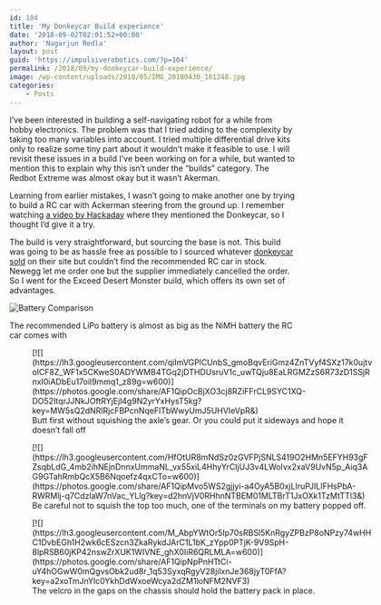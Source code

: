 ```yaml
---
id: 104
title: 'My Donkeycar Build experience'
date: '2018-09-02T02:01:52+00:00'
author: 'Nagarjun Redla'
layout: post
guid: 'https://impulsiverobotics.com/?p=104'
permalink: /2018/09/my-donkeycar-build-experience/
image: /wp-content/uploads/2018/05/IMG_20180430_181248.jpg
categories:
    - Posts
---
```


I’ve been interested in building a self-navigating robot for a while from hobby electronics. The problem was that I tried adding to the complexity by taking too many variables into account. I tried multiple differential drive kits only to realize some tiny part about it wouldn’t make it feasible to use. I will revisit these issues in a build I’ve been working on for a while, but wanted to mention this to explain why this isn’t under the “builds” category. The Redbot Extreme was almost okay but it wasn’t Akerman.

Learning from earlier mistakes, I wasn’t going to make another one by trying to build a RC car with Ackerman steering from the ground up. I remember watching [a video by Hackaday](https://www.youtube.com/watch?v=tOj53RRgtmg) where they mentioned the Donkeycar, so I thought I’d give it a try.

The build is very straightforward, but sourcing the base is not. This build was going to be as hassle free as possible to I sourced whatever [donkeycar sold](https://squareup.com/store/donkeycar) on their site but couldn’t find the recommended RC car in stock. Newegg let me order one but the supplier immediately cancelled the order. So I went for the Exceed Desert Monster build, which offers its own set of advantages.

![Battery Comparison](https://lh3.googleusercontent.com/pw/AL9nZEWle07yx-cZZR9Hzo2MQCzz5jEA2K5C7j7gnUvUsZ6bv91AuqQ97H0WENBXze7bD6iDe_c_18K5U3k8tnnLptkEtGh_VinbRb9sjpjOJ_EnCleh13LOv03mEMLyLAd9Z2-4Cox_tQn6Ycld4Qt0icTaJA=w1056-h1408-no "The recommended LiPo battery is almost as big as the NiMH battery the RC car comes with")

<figcaption class="wp-caption-text">The recommended LiPo battery is almost as big as the NiMH battery the RC car comes with</figcaption></figure><figure class="wp-caption aligncenter" style="width: 600px">[![](https://lh3.googleusercontent.com/qiImVGPlCUnbS_gmoBqvEriGmz4ZnTVyf4SXz17k0ujtvolCF8Z_WF1x5CKweS0ADYWMB4TGq2jDTHDUsruV1c_uwTQju8EaLRGMZzS6R73zD1SSjRnxI0iADbEu17oil9mmq1_z89g=w600)](https://photos.google.com/share/AF1QipOcBjXO3cj8RZiFFrCL9SYC1XQ-DO52ItqrJJNkJOftRYjEjl4g9N2yrYxHysT5kg?key=MW5sQ2dNRlRjcFBPcnNqeFlTbWwyUmJ5UHVIeVpR&)<figcaption class="wp-caption-text">Butt first without squishing the axle’s gear. Or you could put it sideways and hope it doesn’t fall off</figcaption></figure><figure class="wp-caption aligncenter" style="width: 600px">[![](https://lh3.googleusercontent.com/HfOtUR8mNdSz0zGVFPjSNLS419O2HMn5EFYH93gFZsqbLdG_4mb2ihNEjnDnnxUmmaNL_vx55xiL4HhyYrCIjUJ3v4LWoIvx2xaV9UvN5p_Aiq3AG9GTahRmbQcX5B6Nqoefz4qxCTo=w600)](https://photos.google.com/share/AF1QipMvo5WS2gjjyi-a4OyA5B0xjLIruPJILlFHsPbA-RWRMlj-q7CdzlaW7nVac_YLlg?key=d2hnVjV0RHhnNTBEM01MLTBrT1JxOXk1TzMtTTl3&)<figcaption class="wp-caption-text">Be careful not to squish the top too much, one of the terminals on my battery popped off.</figcaption></figure><figure class="wp-caption aligncenter" style="width: 600px">[![](https://lh3.googleusercontent.com/M_AbpYWtOr5Ip70sRBSl5KnRgyZPBzP8oNPzy74wHHC1DvbEGh1H2wk6cESzcn3ZkaRykdJArC1L1bK_zYpp0PTjK-9V9SpH-8lpRSB60jKP42nswZrXUK1WIVNE_ghX0IiR6QRLMLA=w600)](https://photos.google.com/share/AF1QipNpPnHTtCi-uY4hOGwW0mQgvsObk2ud8r_1q53SyxqRgyV28jilxnJe368jyT0FfA?key=a2xoTmJnYlc0YkhDdWxoeWcya2dZM1loNFM2NVF3)<figcaption class="wp-caption-text">The velcro in the gaps on the chassis should hold the battery pack in place.</figcaption></figure>